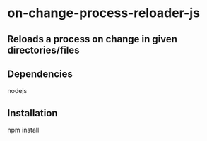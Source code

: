 # on-change-process-reloader-js
## Reloads a process on change in given directories/files

## Dependencies
nodejs

## Installation
npm install

